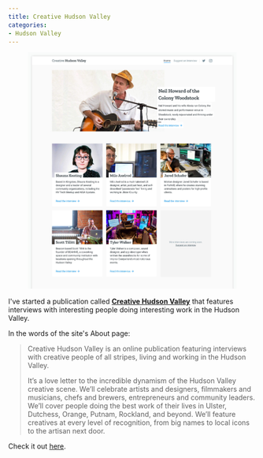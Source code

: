```yaml
---
title: Creative Hudson Valley
categories:
- Hudson Valley
---
```


<figure>
    <img alt="Creative Hudson Valley homepage" src="/assets/img/writing/creative-hudson-valley.jpg" />
</figure>

I've started a publication called [**Creative Hudson Valley**](https://creativehudsonvalley.com) that features interviews with interesting people doing interesting work in the Hudson Valley.

In the words of the site's About page:

> Creative Hudson Valley is an online publication featuring interviews with creative people of all stripes, living and working in the Hudson Valley.
>
> It’s a love letter to the incredible dynamism of the Hudson Valley creative scene. We’ll celebrate artists and designers, filmmakers and musicians, chefs and brewers, entrepreneurs and community leaders. We’ll cover people doing the best work of their lives in Ulster, Dutchess, Orange, Putnam, Rockland, and beyond. We’ll feature creatives at every level of recognition, from big names to local icons to the artisan next door.

Check it out [here](https://creativehudsonvalley.com).
